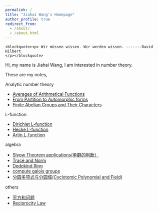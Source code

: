 ```yaml
---
permalink: /
title: "Jiahai Wang's Homepage"
author_profile: true
redirect_from: 
  - /about/
  - /about.html
---
```


<!-- Language Selector -->
<!-- <select class="sel-lang" onchange= "onLanChange(this.options[this.options.selectedIndex].value)">
    <option value="0" selected> 中文 Chinese </option>
    <option value="1"> 英文 English </option>
</select> -->

<!-- Chinese Version -->
<div class="zh post-container">


    <blockquote><p> Wir müssen wissen. Wir werden wissen. -------David Hilbert
    </p></blockquote>

    
<p>Hi, my name is Jiahai Wang,  I am interested in number theory. </p>


These are my notes, 

Analytic number theory

<ul>
<li><a href=""> Averages of Arithmetical Functions </a></li>

<li><a href="https://JiahaiWang.github.io/From%20Partition%20to%20Automorphic%20forms.pdf">From Partition to Automorphic forms</a></li>

<li><a href=""> Finite Abelian Groups and Their Characters  </a></li>
 </ul>


L-function
<ul>
<li><a href="">Dirichlet L-function</a></li>

<li><a href="">Hecke L-function</a></li>

<li><a href="">Artin L-function </a></li>
 </ul>


algebra
<ul>
<li><a href="">Slyow Theorem applications(单群的判断）</a></li>

<li><a href="">Trace and Norm </a></li>

<li><a href="">Dedekind Ring</a></li>

<li><a href="">compute galois groups </a></li>


<li><a href="https://JiahaiWang.github.io/分圆多项式和分圆域_Cyclotomic_Polynomial_and_Field_.pdf">分圆多项式与分圆域(Cyclotomic Polynomial and Field)</a></li>

 </ul>
 
others 

<ul>
<li><a href="https://JiahaiWang.github.io/%E5%B9%B3%E6%96%B9%E5%92%8C%E9%97%AE%E9%A2%98.pdf">平方和问题</a></li>

<li><a href="https://JiahaiWang.github.io/Reciprocity_Law.pdf">Reciprocity Law</a></li>


 </ul>
    
